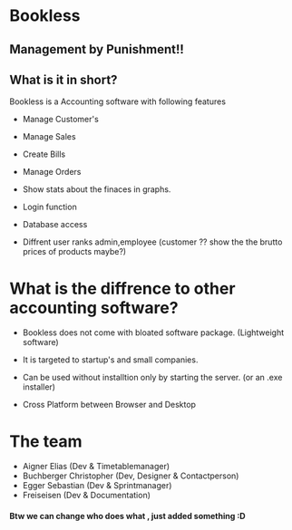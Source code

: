 # Bookless
## Management by Punishment!!

## What is it in short?

Bookless is a Accounting software with following features

- Manage Customer's 

- Manage Sales

- Create Bills

- Manage Orders

- Show stats about the finaces in graphs.

- Login function

- Database access

- Diffrent user ranks admin,employee (customer ?? show the the brutto prices of products maybe?)

# What is the diffrence to other accounting software?

- Bookless does not come with bloated software package. (Lightweight software)

- It is targeted to startup's and small companies.

- Can be used without installtion only by starting the server. (or an .exe installer)

- Cross Platform between Browser and Desktop

# The team

- Aigner Elias (Dev & Timetablemanager)
- Buchberger Christopher (Dev, Designer & Contactperson)
- Egger Sebastian (Dev & Sprintmanager)
- Freiseisen (Dev & Documentation)

#### Btw we can change who does what , just added something :D